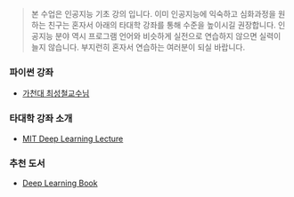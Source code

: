 

> 본 수업은 인공지능 기초 강의 입니다.
> 이미 인공지능에 익숙하고 심화과정을 원하는 친구는 혼자서 아래의 타대학 강좌를 통해 수준을 높이시길 권장합니다.
> 인공지능 분야 역시 프로그램 언어와 비슷하게 실전으로 연습하지 않으면 실력이 늘지 않습니다.
> 부지런히 혼자서 연습하는 여러분이 되실 바랍니다.

### 파이썬 강좌
- [가천대 최성철교수님 ](https://github.com/TeamLab/introduction_to_python_TEAMLAB_MOOC)


### 타대학 강좌 소개
- [MIT Deep Learning Lecture](https://deeplearning.mit.edu/)


### 추천 도서
- [Deep Learning Book](https://www.deeplearningbook.org/)
